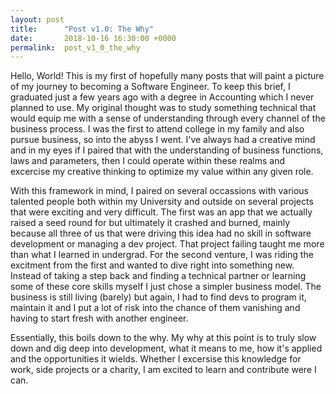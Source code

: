 ```yaml
---
layout: post
title:      "Post v1.0: The Why"
date:       2018-10-16 16:30:00 +0000
permalink:  post_v1_0_the_why
---
```





Hello, World! This is my first of hopefully many posts that will paint a picture of my journey to becoming a Software Engineer. To keep this brief, I graduated just a few years ago with a degree in Accounting which I never planned to use. My original thought was to study something technical that would equip me with a sense of understanding through every channel of the business process. I was the first to attend college in my family and also pursue business, so into the abyss I went. I've always had a creative mind and in my eyes if I paired that with the understanding of business functions, laws and parameters, then I could operate within these realms and excercise my creative thinking to optimize my value within any given role. 

With this framework in mind, I paired on several occassions with various talented people both within my University and outside on several projects that were exciting and very difficult. The first was an app that we actually raised a seed round for but ultimately it crashed and burned, mainly because all three of us that were driving this idea had no skill in software development or managing a dev project. That project failing taught me more than what I learned in undergrad. For the second venture, I was riding the excitment from the first and wanted to dive right into something new. Instead of taking a step back and finding a technical partner or learning some of these core skills myself I just chose a simpler business model. The business is still living (barely) but again, I had to find devs to program it, maintain it and I put a lot of risk into the chance of them vanishing and having to start fresh with another engineer. 

Essentially, this boils down to the why. My why at this point is to truly slow down and dig deep into development, what it means to me, how it's applied and the opportunities it wields. Whether I excersise this knowledge for work, side projects or a charity, I am excited to learn and contribute were I can. 

